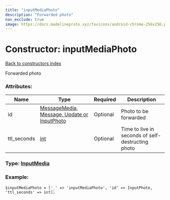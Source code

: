 ```yaml
---
title: "inputMediaPhoto"
description: "Forwarded photo"
nav_exclude: true
image: https://docs.madelineproto.xyz/favicons/android-chrome-256x256.png
---
```

# Constructor: inputMediaPhoto  
[Back to constructors index](/API_docs/constructors/index.html)



Forwarded photo

### Attributes:

| Name     |    Type       | Required | Description |
|----------|---------------|----------|-------------|
|id|[MessageMedia, Message, Update or InputPhoto](/API_docs/types/InputPhoto.html) | Optional|Photo to be forwarded|
|ttl\_seconds|[int](/API_docs/types/int.html) | Optional|Time to live in seconds of self-destructing photo|



### Type: [InputMedia](/API_docs/types/InputMedia.html)


### Example:

```
$inputMediaPhoto = ['_' => 'inputMediaPhoto', 'id' => InputPhoto, 'ttl_seconds' => int];
```  
